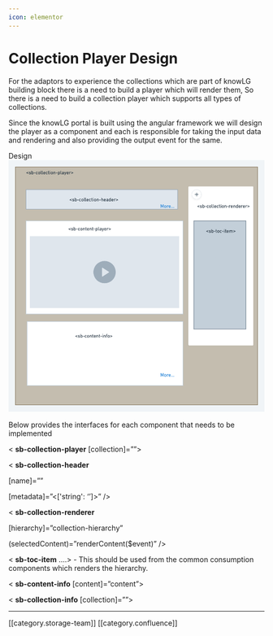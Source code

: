 ```yaml
---
icon: elementor
---
```


# Collection Player Design

For the adaptors to experience the collections which are part of knowLG building block there is a need to build a player which will render them, So there is a need to build a collection player which supports all types of collections.

Since the knowLG portal is built using the angular framework we will design the player as a component and each is responsible for taking the input data and rendering and also providing the output event for the same.

Design![](../../../../.gitbook/assets/image-20220623-114408.png)

Below provides the interfaces for each component that needs to be implemented

< **sb-collection-player** \[collection]=””>

< **sb-collection-header**

\[name]=””

\[metadata]=”<\['string': ‘’]>” />

< **sb-collection-renderer**

\[hierarchy]=”collection-hierarchy”

(selectedContent)=”renderContent($event)” />

< **sb-toc-item** ….> - This should be used from the common consumption components which renders the hierarchy.

< **sb-content-info** \[content]=”content”>

< **sb-collection-info** \[collection]=””>

***

\[\[category.storage-team]] \[\[category.confluence]]
